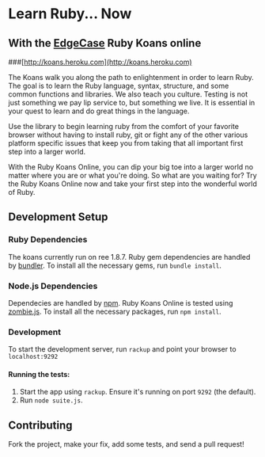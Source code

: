 # Learn Ruby... Now
## With the [EdgeCase](http://www.edgecase.com) Ruby Koans online
###[http://koans.heroku.com](http://koans.heroku.com)

The Koans walk you along the path to enlightenment in order to learn Ruby. The goal is to learn the Ruby language, syntax, structure, and some common functions and libraries. We also teach you culture. Testing is not just something we pay lip service to, but something we live. It is essential in your quest to learn and do great things in the language.

Use the library to begin learning ruby from the comfort of your favorite browser without
having to install ruby, git or fight any of the other various platform specific issues
that keep you from taking that all important first step into a larger world.

With the Ruby Koans Online, you can dip your big toe into a larger world no matter
where you are or what you're doing. So what are you waiting for? Try the Ruby Koans
Online now and take your first step into the wonderful world of Ruby.

## Development Setup

### Ruby Dependencies

The koans currently run on ree 1.8.7. Ruby gem dependencies are handled by [bundler](http://gembulder.com). To install all the necessary gems, run `bundle install`.

### Node.js Dependencies

Dependecies are handled by [npm](http://npmjs.org/). Ruby Koans Online is tested using [zombie.js](http://zombie.labnotes.org/). To install all the necessary packages, run `npm install`.

### Development

To start the development server, run `rackup` and point your browser to `localhost:9292`

#### Running the tests:

1. Start the app using `rackup`. Ensure it's running on port `9292` (the default).
2. Run `node suite.js`.

## Contributing

Fork the project, make your fix, add some tests, and send a pull request!
